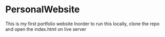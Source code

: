 # PersonalWebsite
This is my first portfolio website 
Inorder to run this locally, clone the repo and open the index.html on live server
